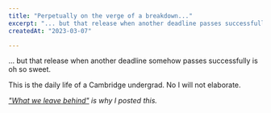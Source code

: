 ```yaml
---
title: "Perpetually on the verge of a breakdown..."
excerpt: "... but that release when another deadline passes successfully is oh so sweet."
createdAt: "2023-03-07"

---
```


... but that release when another deadline somehow passes successfully is oh so
sweet.

This is the daily life of a Cambridge undergrad. No I will not elaborate.

_["What we leave behind"](https://ellie.clifford.lol/blog/what-we-leave-behind/)
is why I posted this._
